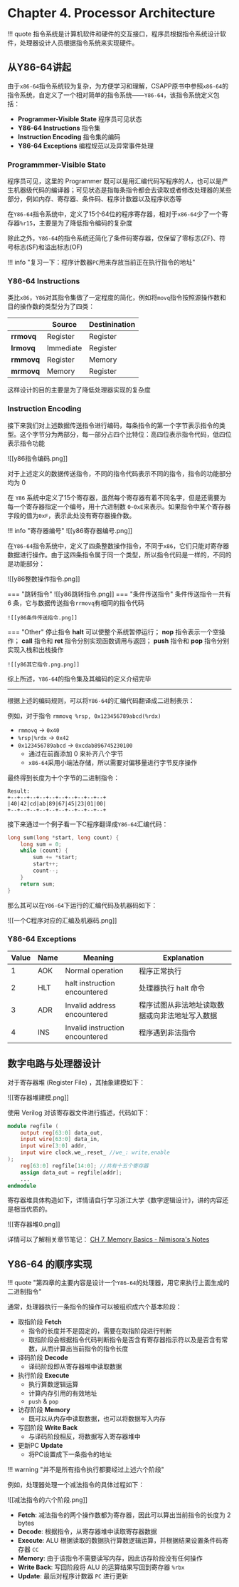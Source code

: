 # Chapter 4. Processor Architecture

!!! quote
	指令系统是计算机软件和硬件的交互接口，程序员根据指令系统设计软件，处理器设计人员根据指令系统来实现硬件。

## 从Y86-64讲起

由于`x86-64`指令系统较为复杂，为方便学习和理解，CSAPP原书中参照`x86-64`的指令系统，自定义了一个相对简单的指令系统——`Y86-64`，该指令系统定义包括：

- **Programmer-Visible State** 程序员可见状态
- **Y86-64 Instructions** 指令集
- **Instruction Encoding** 指令集的编码
- **Y86-64 Exceptions** 编程规范以及异常事件处理

### Programmmer-Visible State

程序员可见，这里的 Programmer 既可以是用汇编代码写程序的人，也可以是产生机器级代码的编译器；可见状态是指每条指令都会去读取或者修改处理器的某些部分，例如内存、寄存器、条件码、程序计数器以及程序状态等

在`Y86-64`指令系统中，定义了15个64位的程序寄存器，相对于`x86-64`少了一个寄存器`%r15`，主要是为了降低指令编码的复杂度

除此之外，`Y86-64`的指令系统还简化了条件码寄存器，仅保留了零标志(ZF)、符号标志(SF)和溢出标志(OF)

!!! info "复习一下：程序计数器`PC`用来存放当前正在执行指令的地址"

### Y86-64 Instructions

类比`x86`，`Y86`对其指令集做了一定程度的简化，例如将`movq`指令按照源操作数和目的操作数的类型分为了四类：

|            | Source    | Destinination |
| ---------- | --------- | ------------- |
| **rrmovq** | Register  | Register      |
| **Irmovq** | Immediate | Register      |
| **rmmovq** | Register  | Memory        |
| **mrmovq** | Memory    | Register      |

这样设计的目的主要是为了降低处理器实现的复杂度

### Instruction Encoding

接下来我们对上述数据传送指令进行编码，每条指令的第一个字节表示指令的类型。这个字节分为两部分，每一部分占四个比特位：高四位表示指令代码，低四位表示指令功能

![[y86指令编码.png]]

对于上述定义的数据传送指令，不同的指令代码表示不同的指令，指令的功能部分均为 0

在 `Y86` 系统中定义了15个寄存器，虽然每个寄存器有着不同名字，但是还需要为每一个寄存器指定一个编号，用十六进制数 `0~0xE`来表示。如果指令中某个寄存器字段的值为`0xF`，表示此处没有寄存器操作数。

!!! info "寄存器编号"
	![[y86寄存器编号.png]]

在`Y86-64`指令系统中，定义了四条整数操作指令，不同于`x86`，它们只能对寄存器数据进行操作。由于这四条指令属于同一个类型，所以指令代码是一样的，不同的是功能部分：

![[y86整数操作指令.png]]

=== "跳转指令"
	![[y86跳转指令.png]]
=== "条件传送指令"
	条件传送指令一共有 6 条，它与数据传送指令`rrmovq`有相同的指令代码
	
	![[y86条件传送指令.png]]
=== "Other"
	停止指令 **halt** 可以使整个系统暂停运行； **nop** 指令表示一个空操作； **call** 指令和 **ret** 指令分别实现函数调用与返回； **push** 指令和 **pop** 指令分别实现入栈和出栈操作 
	
	![[y86其它指令.png.png]]

综上所述，`Y86-64`的指令集及其编码的定义介绍完毕

---

根据上述的编码规则，可以将`Y86-64`的汇编代码翻译成二进制表示：

例如，对于指令 `rmmovq %rsp, 0x123456789abcd(%rdx)` 

- `rmmovq` → `0x40`
- `%rsp|%rdx` → `0x42`
- `0x123456789abcd` → `0xcdab896745230100`
	- 通过在前面添加 0 来补齐八个字节
	- `x86-64`采用小端法存储，所以需要对偏移量进行字节反序操作

最终得到长度为十个字节的二进制指令：

```
Result:
+--+--+--+--+--+--+--+--+--+--+
|40|42|cd|ab|89|67|45|23|01|00|
+--+--+--+--+--+--+--+--+--+--+
```

接下来通过一个例子看一下C程序翻译成`Y86-64`汇编代码：

```c
long sum(long *start, long count) {
	long sum = 0;
	while (count) {
		sum += *start;
		start++;
		count--;
	}
	return sum;
}
```

那么其可以在`Y86-64`下运行的汇编代码及机器码如下：

![[一个C程序对应的汇编及机器码.png]]

### Y86-64 Exceptions


| Value | Name | Meaning                         | Explanation             |
| ----- | ---- | ------------------------------- | ----------------------- |
| 1     | AOK  | Normal operation                | 程序正常执行                  |
| 2     | HLT  | halt instruction encountered    | 处理器执行 halt 命令           |
| 3     | ADR  | Invalid address encountered     | 程序试图从非法地址读取数据或向非法地址写入数据 |
| 4     | INS  | Invalid instruction encountered | 程序遇到非法指令                |

## 数字电路与处理器设计

对于寄存器堆 (Register File) ，其抽象建模如下：

![[寄存器堆建模.png]]

使用 Verilog 对该寄存器文件进行描述，代码如下：

```verilog
module regfile (
	output reg[63:0] data_out,
	input wire[63:0] data_in,
	input wire[3:0] addr,
	input wire clock,we_,reset_ //we_: write,enable
);
	reg[63:0] regfile[14:0]; //共有十五个寄存器
	assign data_out = regfile[addr];
	...
endmodule
```

寄存器堆具体构造如下，详情请自行学习浙江大学《数字逻辑设计》，讲的内容还是相当优质的。

![[寄存器堆0.png]]

详情可以了解相关章节笔记： [CH 7. Memory Basics - Nimisora's Notes](https://www.nimisora.top/%E8%AF%BE%E7%A8%8B%E7%AC%94%E8%AE%B0/%E6%95%B0%E5%AD%97%E9%80%BB%E8%BE%91%E8%AE%BE%E8%AE%A1/%E7%90%86%E8%AE%BA%E8%AF%BE%E7%AC%94%E8%AE%B0/Chapter%207%20Memory%20Basics/)

## Y86-64 的顺序实现

!!! quote "第四章的主要内容是设计一个`Y86-64`的处理器，用它来执行上面生成的二进制指令"

通常，处理器执行一条指令的操作可以被组织成六个基本阶段：

- 取指阶段 **Fetch**
	- 指令的长度并不是固定的，需要在取指阶段进行判断
	- 取指阶段会根据指令代码判断指令是否含有寄存器指示符以及是否含有常数，从而计算出当前指令的指令长度
- 译码阶段 **Decode**
	- 译码阶段即从寄存器堆中读取数据
- 执行阶段 **Execute**
	- 执行算数逻辑运算
	- 计算内存引用的有效地址
	- `push` & `pop`
- 访存阶段 **Memory**
	- 既可以从内存中读取数据，也可以将数据写入内存
- 写回阶段 **Write Back**
	- 与译码阶段相反，将数据写入寄存器堆中
- 更新PC **Update**
	- 将PC设置成下一条指令的地址

!!! warning "并不是所有指令执行都要经过上述六个阶段"

例如，处理器处理一个减法指令的具体过程如下：

![[减法指令的六个阶段.png]]

- **Fetch**: 减法指令的两个操作数都为寄存器，因此可以算出当前指令的长度为 2 bytes
- **Decode**: 根据指令，从寄存器堆中读取寄存器数据
- **Execute**: ALU 根据读取的数据执行算数逻辑运算，并根据结果设置条件码寄存器 `CC`
- **Memory**: 由于该指令不需要读写内存，因此访存阶段没有任何操作
- **Write Back**: 写回阶段将 ALU 的运算结果写回到寄存器 `%rbx` 
- **Update**: 最后对程序计数器 `PC` 进行更新

